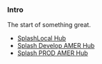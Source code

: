 ### Intro
The start of something great.  

* [SplashLocal Hub](splashlocal.html)
* [Splash Develop AMER Hub](splashdevelopAMER.html)
* [Splash PROD AMER Hub](splashprodAMER.html)
